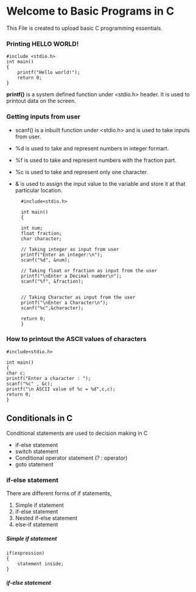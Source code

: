 # Welcome to Basic Programs in C 
This File is created to upload basic C programming essentials.

### Printing HELLO WORLD! 

    #include <stdio.h>
    int main()
    {
        printf("Hello world!");
        return 0;
    }

**printf()** is a system defined function under <stdio.h> header. It is used to printout data on the screen.

### Getting inputs from user

- scanf() is a inbuilt function under <stdio.h> and is used to take inputs from user.
- %d is used to take and represent numbers in integer formart. 
- %f is used to take and represent numbers with the fraction part.
- %c is used to take and represent only one character.
- & is used to assign the input value to the variable and store it at that particular location.


        #include<stdio.h>

        int main()
        {

        int num;  
        float fraction;     
        char character;
    
        // Taking integer as input from user
        printf("Enter an integer:\n");
        scanf("%d", &num);
        
        // Taking float or fraction as input from the user
        printf("\nEnter a Decimal number\n");
        scanf("%f", &fraction); 
        
                
        // Taking Character as input from the user
        printf("\nEnter a Character\n");
        scanf("%c",&character);
        
        return 0;
        }
        
### How to printout the ASCII values of characters
    #include<stdio.h>

    int main()
    {
    char c;
    printf("Enter a character : ");
    scanf("%c" , &c);
    printf("\n ASCII value of %c = %d",c,c);
    return 0;
    }

## Conditionals in C 

Conditional statements are used to decision making in C
- if-else statement
- switch statement
- Conditional operator statement (? : operator)
- goto statement


### if-else statement
There are different forms of if statements,
1. Simple if statement
2. if-else statement
3. Nested if-else statement
4. else-if statement

##### Simple if statement

    if(expression)
    {
        statement inside;
    }
  
##### if-else statement 


